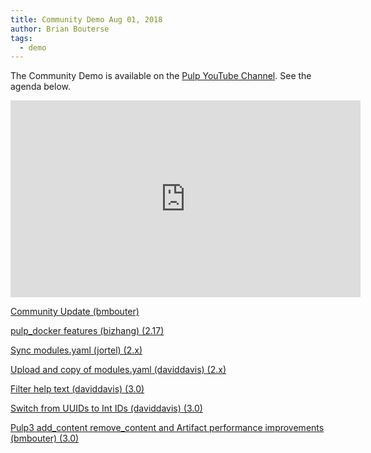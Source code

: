 ```yaml
---
title: Community Demo Aug 01, 2018
author: Brian Bouterse
tags:
  - demo
---
```

The Community Demo is available on the [Pulp YouTube Channel](https://www.youtube.com/channel/UCI43Ffs4VPDv7awXvvBJfRQ). See the agenda below.

<iframe width="560" height="315" src="https://www.youtube.com/embed/FkkwxGP99ug" frameborder="0" allowfullscreen></iframe>

[Community Update (bmbouter)](http://www.youtube.com/watch?v=FkkwxGP99ug&t=0m19s)

[pulp_docker features (bizhang) (2.17)](http://www.youtube.com/watch?v=FkkwxGP99ug&t=5m41s)

[Sync modules.yaml (jortel) (2.x)](http://www.youtube.com/watch?v=FkkwxGP99ug&t=9m08s)

[Upload and copy of modules.yaml (daviddavis) (2.x)](http://www.youtube.com/watch?v=FkkwxGP99ug&t=12m15s)

[Filter help text (daviddavis) (3.0)](http://www.youtube.com/watch?v=FkkwxGP99ug&t=17m19s)

[Switch from UUIDs to Int IDs (daviddavis) (3.0)](http://www.youtube.com/watch?v=FkkwxGP99ug&t=20m31s)

[Pulp3 add_content remove_content and Artifact performance improvements (bmbouter) (3.0)](http://www.youtube.com/watch?v=FkkwxGP99ug&t=23m45s)